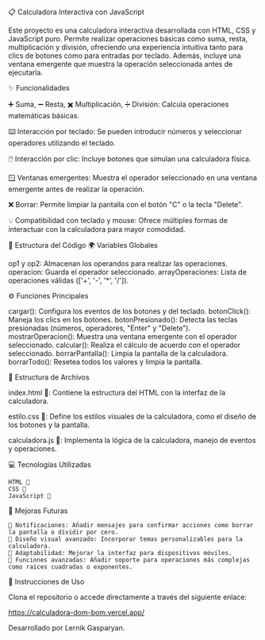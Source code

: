 📋 Calculadora Interactiva con JavaScript

Este proyecto es una calculadora interactiva desarrollada con HTML, CSS y JavaScript puro. Permite realizar operaciones básicas como suma, resta, multiplicación y división, ofreciendo una experiencia intuitiva tanto para clics de botones como para entradas por teclado. Además, incluye una ventana emergente que muestra la operación seleccionada antes de ejecutarla.

✨ Funcionalidades

➕ Suma, ➖ Resta, ✖️ Multiplicación, ➗ División: Calcula operaciones matemáticas básicas.

⌨️ Interacción por teclado: Se pueden introducir números y seleccionar operadores utilizando el teclado.

🖱️ Interacción por clic: Incluye botones que simulan una calculadora física.

🪟 Ventanas emergentes: Muestra el operador seleccionado en una ventana emergente antes de realizar la operación.

❌ Borrar: Permite limpiar la pantalla con el botón "C" o la tecla "Delete".

💡 Compatibilidad con teclado y mouse: Ofrece múltiples formas de interactuar con la calculadora para mayor comodidad.

🔧 Estructura del Código
🌍 Variables Globales

op1 y op2: Almacenan los operandos para realizar las operaciones.
operacion: Guarda el operador seleccionado.
arrayOperaciones: Lista de operaciones válidas (['+', '-', '*', '/']).

⚙️ Funciones Principales

cargar(): Configura los eventos de los botones y del teclado.
botonClick(): Maneja los clics en los botones.
botonPresionado(): Detecta las teclas presionadas (números, operadores, "Enter" y "Delete").
mostrarOperacion(): Muestra una ventana emergente con el operador seleccionado.
calcular(): Realiza el cálculo de acuerdo con el operador seleccionado.
borrarPantalla(): Limpia la pantalla de la calculadora.
borrarTodo(): Resetea todos los valores y limpia la pantalla.

📂 Estructura de Archivos

index.html 📄: Contiene la estructura del HTML con la interfaz de la calculadora.

estilo.css 🎨: Define los estilos visuales de la calculadora, como el diseño de los botones y la pantalla.

calculadora.js 🚀: Implementa la lógica de la calculadora, manejo de eventos y operaciones.

💻 Tecnologías Utilizadas

    HTML 🧱
    CSS 🎨
    JavaScript 📜

🚀 Mejoras Futuras

    💬 Notificaciones: Añadir mensajes para confirmar acciones como borrar la pantalla o dividir por cero.
    🎨 Diseño visual avanzado: Incorporar temas personalizables para la calculadora.
    📱 Adaptabilidad: Mejorar la interfaz para dispositivos móviles.
    🔢 Funciones avanzadas: Añadir soporte para operaciones más complejas como raíces cuadradas o exponentes.

📄 Instrucciones de Uso

Clona el repositorio o accede directamente a través del siguiente enlace:

https://calculadora-dom-bom.vercel.app/


Desarrollado por Lernik Gasparyan.

